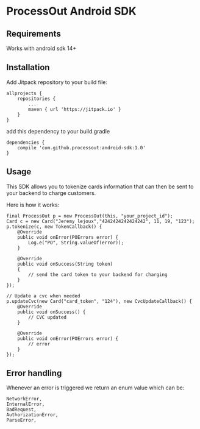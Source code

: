 # ProcessOut Android SDK


## Requirements
Works with android sdk 14+

## Installation

Add Jitpack repository to your build file:

```
allprojects {
    repositories {
        ...
        maven { url 'https://jitpack.io' }
    }
}
```

add this dependency to your build.gradle
```
dependencies {
    compile 'com.github.processout:android-sdk:1.0'
}
```

## Usage

This SDK allows you to tokenize cards information that can then be sent to your backend
to charge customers.

Here is how it works:

```
final ProcessOut p = new ProcessOut(this, "your_project_id");
Card c = new Card("Jeremy lejoux","4242424242424242", 11, 19, "123");
p.tokenize(c, new TokenCallback() {
    @Override
    public void onError(POErrors error) {
        Log.e("PO", String.valueOf(error));
    }

    @Override
    public void onSuccess(String token)
    {
        // send the card token to your backend for charging
    }
});

// Update a cvc when needed
p.updateCvc(new Card("card_token", "124"), new CvcUpdateCallback() {
    @Override
    public void onSuccess() {
        // CVC updated
    }

    @Override
    public void onError(POErrors error) {
        // error
    }
});
```

## Error handling
Whenever an error is triggered we return an enum value which can be:

```
NetworkError,
InternalError,
BadRequest,
AuthorizationError,
ParseError,
```

